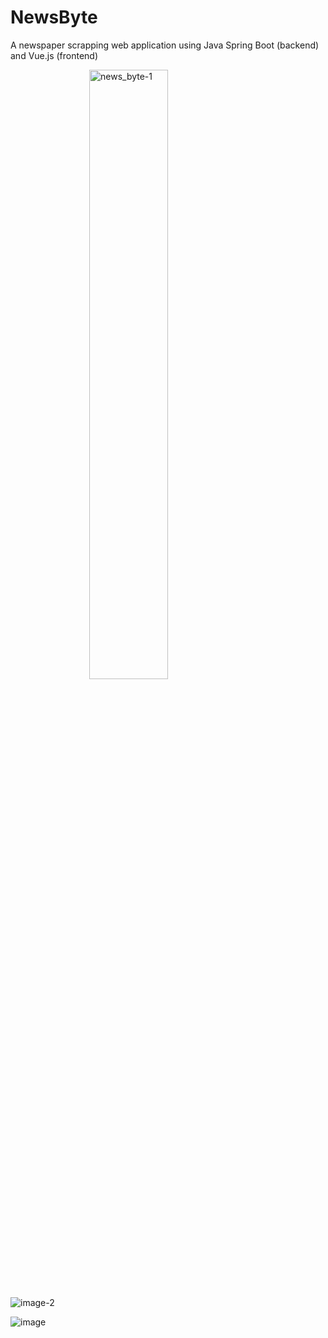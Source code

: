 # NewsByte
A newspaper scrapping web application using Java Spring Boot (backend) and Vue.js (frontend)

<div>
  <img src="https://github.com/user-attachments/assets/c7834461-37d9-4ea9-a52e-bffa5a81d076" alt="news_byte-1" style="display: block; margin-left: auto; margin-right: auto; width: 50%;" />
</div>

![image-2](https://github.com/user-attachments/assets/749324ea-7c99-46ff-88de-72f051fbbf15)

![image](https://github.com/user-attachments/assets/fb4aabb3-c0cb-40c1-832a-dc98cbed7056)
